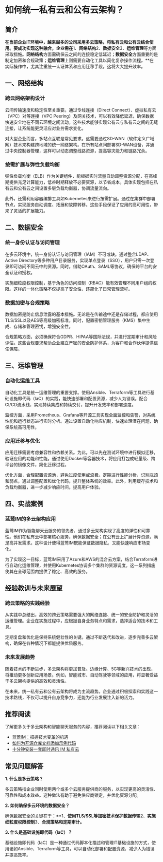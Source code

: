 # 如何统一私有云和公有云架构？

## 简介

**在当前企业IT环境中，越来越多的公司采用多云策略，将私有云和公有云结合使用。要成功实现这种融合，企业需在**1、**网络结构**2、**数据安全**3、**运维管理**等方面采取措施。**网络结构**方面需确保云之间的连接稳定低延迟；**数据安全**方面重要的是制定加密和合规政策；**运维管理**上则需要自动化工具以简化复杂操作流程。**在实际操作中，尤其注重统一认证体系和应用迁移手段，这将大大提升效率。

## 一、网络结构

### 跨云网络架构设计

云间传输速度和稳定性至关重要。通过专线连接（Direct Connect）、虚拟私有云（VPC）对等连接（VPC Peering）及网关技术，可以有效降低延迟，确保数据快速安全地在不同云环境之间流动。这些技术能够实现公有云与私有云之间的无缝连接，让系统能更灵活应对业务需求变化。

对大型企业而言，多站点互联是常见要求。这需要通过SD-WAN（软件定义广域网）技术来构建跨地域的统一网络架构。在所有站点间部署SD-WAN设备，并通过中央控制器管理，这样可以动态调整线路资源，提高容灾能力和链路冗余。

### 按需扩展与弹性负载均衡

弹性负载均衡（ELB）作为关键组件，能根据实时流量自动调整资源分配，在高峰期提供充足计算能力，低谷时期释放不必要资源，以节省成本。具体实现包括在私有云和公有云之间设置多层负载均衡器，协调流量流向。

此外，还需利用容器编排工具如Kubernetes来进行按需扩展。通过在集群中部署节点，实现服务自动调度、拓展和故障转移。这些手段保证了应用的高可用性，带来了灵活的扩展能力。

## 二、数据安全

### 统一身份认证与访问管理

在多云环境中，统一身份认证与访问管理（IAM）不可或缺。通过整合LDAP、Active Directory等多种用户目录服务，实现单点登录（SSO），用户只需一次登录即可访问不同云中的资源。同时，借助OAuth、SAML等协议，确保跨平台的安全认证和授权。

实施细粒度权限控制，基于角色的访问控制（RBAC）能有效管理不同用户组的权限。这样的一体化策略不仅提高了安全性，还简化了日常管理流程。

### 数据加密与合规策略

数据加密是防止信息泄露的基本措施。无论是在传输途中还是存储过程，都应使用TLS/SSL以及AES等高级加密标准。同时，配置密钥管理服务（KMS）集中生成、存储和管理密钥，增强安全性。

合规策略方面，必须确保符合GDPR、HIPAA等国际法规，并进行定期审计和风险评估。这些合规要求帮助企业建立严密的安全防护体系，为客户和合作伙伴提供信任保障。

## 三、运维管理

### 自动化运维工具

自动化工具是统一运维管理的重要支撑。使用Ansible、Terraform等工具进行基础设施即代码（IaC）的实践，能快速部署和配置资源，减少人为错误。配合CI/CD流水线，实现持续集成和持续交付，提升开发效率和部署速度。

监控方面，采用Prometheus、Grafana等开源工具实现全面监控和告警，对系统性能和运行状态进行实时分析。通过设置自动化响应机制，快速处理潜在问题，确保系统高可用性。

### 应用迁移与优化

应用迁移需要考虑兼容性和依赖关系。为此，可以先在测试环境中进行模拟迁移，验证应用的功能和性能。通过使用Docker等容器技术，将应用打包成轻量级、跨平台的镜像文件，简化迁移过程。

优化方面，合理配置资源池，避免过度使用或浪费。定期进行性能分析，识别瓶颈和弱点，通过调整配置和优化代码，提升整体系统的效率。此外，利用缓存技术和负载均衡器，进一步减少响应时间，提高用户体验。

## 四、实战案例

### 蓝莺IM的多云架构应用

蓝莺IM作为智能聊天云服务的领先者，通过多云架构实现了高度的弹性和可靠性。他们在私有云中部署核心服务，确保数据安全；在公有云上扩展计算资源，满足高并发需求。这种设计使得蓝莺IM既能保证数据隐私，又能快速响应市场变化。

为了实现这一目标，蓝莺IM采用了Azure和AWS的混合云方案，结合Terraform进行自动化运维管理，并使用Kubernetes协调多个集群的资源调度。这一系列措施使其在全球范围内提供了稳定、高效的服务。

## 经验教训与未来展望

### 跨云策略的实践经验

从实践中总结出，高效的跨云策略需要强大的网络连接、统一的安全防护和灵活的运维管理。企业在实施过程中，应根据自身业务特点和需求，选择适合的技术和工具。

定期复盘和优化是保持系统健壮性的关键。通过不断迭代和改进，逐步完善多云架构，确保在各种情况下都能提供优质服务。

### 未来发展趋势

随着技术的不断进步，多云架构将更加普及。边缘计算、5G等新兴技术的出现，将推动更多创新应用场景。例如，智能城市、自动驾驶等领域的应用，将显著受益于多云架构提供的高效和灵活性。

在未来，统一私有云和公有云架构将成为主流趋势。企业通过积极探索和实践这一技术路线，不仅可以提升自身竞争力，还能为行业发展注入新的活力。

## 推荐阅读

了解更多关于多云架构和智能聊天服务的内容，推荐阅读以下相关文章：

- [蓝莺IM：把握技术变革的机遇](articles/activity-report/grasping-the-opportunity-of-technological-change-seeing-the-evolution-of-the-cloud-service-wave-tvp.html)
- [如何为开源仓库文档添加示例代码](articles/product-and-technologies/how-to-add-code-snippets-to-gitbook-documents-for-open-source-projects.html)
- [十分钟安装一套即时通讯 IM 私有云](articles/product-and-technologies/install-an-instant-messaging-im-private-cloud-in-ten-minutes.html)

## 常见问题解答

**1. 什么是多云策略？**

多云策略指企业同时使用两个或多个云服务提供商的服务，以实现更高的灵活性、可靠性和成本效益。这种做法有助于避免供应商锁定，并优化资源分配。

**2. 如何确保多云环境的数据安全？**

确保数据安全的关键在于：**1、**使用TLS/SSL等加密技术保护数据传输**2、**实施细粒度权限控制**3、**合规策略和定期审计。**

**3. 什么是基础设施即代码（IaC）？**

基础设施即代码（IaC）是一种通过代码脚本化描述和管理IT基础设施的方式，使用诸如Ansible、Terraform等工具，可以自动化部署和配置资源，减少人为错误并提高效率。